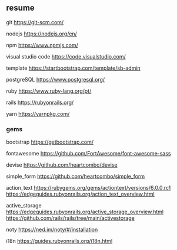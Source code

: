 ## resume

git
https://git-scm.com/

nodejs
https://nodejs.org/en/

npm
https://www.npmjs.com/

visual studio code
https://code.visualstudio.com/

template
https://startbootstrap.com/template/sb-admin

postgreSQL
https://www.postgresql.org/

ruby
https://www.ruby-lang.org/pt/

rails
https://rubyonrails.org/

yarn
https://yarnpkg.com/



### gems

bootstrap
https://getbootstrap.com/

fontawesome
https://github.com/FortAwesome/font-awesome-sass

devise
https://github.com/heartcombo/devise

simple_form
https://github.com/heartcombo/simple_form

action_text
https://rubygems.org/gems/actiontext/versions/6.0.0.rc1
https://edgeguides.rubyonrails.org/action_text_overview.html

active_storage
https://edgeguides.rubyonrails.org/active_storage_overview.html
https://github.com/rails/rails/tree/main/activestorage

noty
https://ned.im/noty/#/installation

i18n
https://guides.rubyonrails.org/i18n.html


